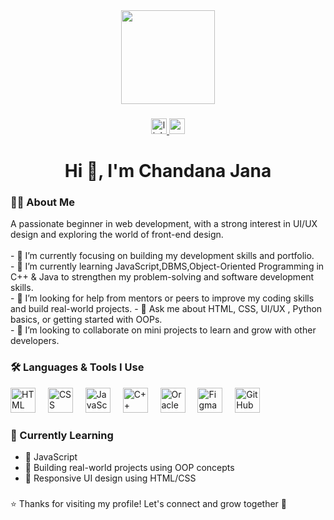 <div align="center">
  <img height="150" src="https://media.giphy.com/media/M9gbBd9nbDrOTu1Mqx/giphy.gif" />
</div>

###

<div align="center">
  <a href="https://www.linkedin.com/in/your-linkedin" target="_blank">
    <img src="https://img.shields.io/static/v1?message=LinkedIn&logo=linkedin&label=&color=0077B5&logoColor=white&labelColor=&style=for-the-badge" height="25" alt="linkedin logo" />
  </a>
  <a href="mailto:your-email@example.com" target="_blank">
    <img src="https://img.shields.io/static/v1?message=Email&logo=gmail&label=&color=EA4335&logoColor=white&labelColor=&style=for-the-badge" height="25" alt="email logo" />
  </a>
</div>

###



###

<h1 align="center">Hi 👋, I'm Chandana Jana</h1>

###

<h3 align="left">👩‍💻 About Me</h3>

<p align="left">
  A passionate beginner in web development, with a strong interest in UI/UX design and exploring the world of front-end design.<br><br>
  - 🔭 I’m currently focusing on building my development skills and portfolio.<br>
  - 🌱 I’m currently learning JavaScript,DBMS,Object-Oriented Programming in C++ & Java to strengthen my problem-solving and software development skills.<br>
  - 🤝 I’m looking for help from mentors or peers to improve my coding skills and build real-world projects.
  - 💬 Ask me about HTML, CSS, UI/UX , Python basics, or getting started with OOPs.<br>
  - 👯 I’m looking to collaborate on mini projects to learn and grow with other developers.<br>
</p>

###

<h3 align="left">🛠️ Languages & Tools I Use</h3>

<div align="left">
  <img src="https://cdn.jsdelivr.net/gh/devicons/devicon/icons/html5/html5-original.svg" height="40" alt="HTML logo" />
  <img width="12" />
  <img src="https://cdn.jsdelivr.net/gh/devicons/devicon/icons/css3/css3-original.svg" height="40" alt="CSS logo" />
  <img width="12" />
  <img src="https://cdn.jsdelivr.net/gh/devicons/devicon/icons/javascript/javascript-original.svg" height="40" alt="JavaScript logo" />
  <img width="12" />
  <img src="https://cdn.jsdelivr.net/gh/devicons/devicon/icons/cplusplus/cplusplus-original.svg" height="40" alt="C++ logo" />
  <img width="12" />
  <img src="https://cdn.jsdelivr.net/gh/devicons/devicon/icons/oracle/oracle-original.svg" height="40" alt="Oracle logo" />
  <img width="12" />
  <img src="https://cdn.jsdelivr.net/gh/devicons/devicon/icons/figma/figma-original.svg" height="40" alt="Figma logo" />
  <img width="12" />
  <img src="https://cdn.jsdelivr.net/gh/devicons/devicon/icons/github/github-original.svg" height="40" alt="GitHub logo" />
</div>

###

<h3 align="left">📌 Currently Learning</h3>

- 📘 JavaScript 
- 📘 Building real-world projects using OOP concepts
- 📘 Responsive UI design using HTML/CSS

###



⭐️ Thanks for visiting my profile! Let's connect and grow together 🌱
